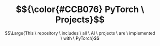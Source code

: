# $${\color{#CCB076} PyTorch \ Projects}$$

$$\Large{This \ repository \ includes \ all \ AI \ projects \ are \ implemented \ with \ PyTorch}$$
